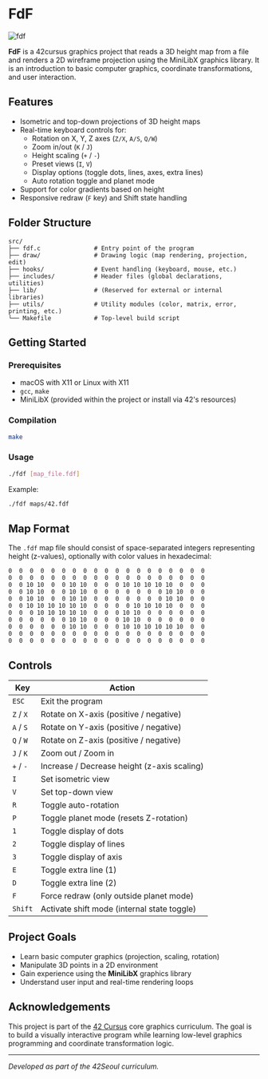 # FdF

![fdf](https://github.com/user-attachments/assets/72f71fe2-f3aa-4912-b802-f6d27f459e45)

**FdF** is a 42cursus graphics project that reads a 3D height map from a file and renders a 2D wireframe projection using the MiniLibX graphics library. It is an introduction to basic computer graphics, coordinate transformations, and user interaction.

## Features

- Isometric and top-down projections of 3D height maps
- Real-time keyboard controls for:
  - Rotation on X, Y, Z axes (`Z/X`, `A/S`, `Q/W`)
  - Zoom in/out (`K` / `J`)
  - Height scaling (`+` / `-`)
  - Preset views (`I`, `V`)
  - Display options (toggle dots, lines, axes, extra lines)
  - Auto rotation toggle and planet mode
- Support for color gradients based on height
- Responsive redraw (`F` key) and Shift state handling

## Folder Structure

```text
src/
├── fdf.c               # Entry point of the program
├── draw/               # Drawing logic (map rendering, projection, edit)
├── hooks/              # Event handling (keyboard, mouse, etc.)
├── includes/           # Header files (global declarations, utilities)
├── lib/                # (Reserved for external or internal libraries)
├── utils/              # Utility modules (color, matrix, error, printing, etc.)
└── Makefile            # Top-level build script
```

## Getting Started

### Prerequisites

- macOS with X11 or Linux with X11
- `gcc`, `make`
- MiniLibX (provided within the project or install via 42's resources)

### Compilation

```bash
make
````

### Usage

```bash
./fdf [map_file.fdf]
```

Example:

```bash
./fdf maps/42.fdf
```

## Map Format

The `.fdf` map file should consist of space-separated integers representing height (z-values), optionally with color values in hexadecimal:

```text
0  0  0  0  0  0  0  0  0  0  0  0  0  0  0  0  0  0  0
0  0  0  0  0  0  0  0  0  0  0  0  0  0  0  0  0  0  0
0  0 10 10  0  0 10 10  0  0  0 10 10 10 10 10  0  0  0
0  0 10 10  0  0 10 10  0  0  0  0  0  0  0 10 10  0  0
0  0 10 10  0  0 10 10  0  0  0  0  0  0  0 10 10  0  0
0  0 10 10 10 10 10 10  0  0  0  0 10 10 10 10  0  0  0
0  0  0 10 10 10 10 10  0  0  0 10 10  0  0  0  0  0  0
0  0  0  0  0  0 10 10  0  0  0 10 10  0  0  0  0  0  0
0  0  0  0  0  0 10 10  0  0  0 10 10 10 10 10 10  0  0
0  0  0  0  0  0  0  0  0  0  0  0  0  0  0  0  0  0  0
0  0  0  0  0  0  0  0  0  0  0  0  0  0  0  0  0  0  0
```

## Controls

| Key             | Action                                              |
|------------------|-----------------------------------------------------|
| `ESC`            | Exit the program                                    |
| `Z` / `X`        | Rotate on X-axis (positive / negative)              |
| `A` / `S`        | Rotate on Y-axis (positive / negative)              |
| `Q` / `W`        | Rotate on Z-axis (positive / negative)              |
| `J` / `K`        | Zoom out / Zoom in                                  |
| `+` / `-`        | Increase / Decrease height (z-axis scaling)         |
| `I`              | Set isometric view                                  |
| `V`              | Set top-down view                                   |
| `R`              | Toggle auto-rotation                                |
| `P`              | Toggle planet mode (resets Z-rotation)              |
| `1`              | Toggle display of dots                              |
| `2`              | Toggle display of lines                             |
| `3`              | Toggle display of axis                              |
| `E`              | Toggle extra line (1)                               |
| `D`              | Toggle extra line (2)                               |
| `F`              | Force redraw (only outside planet mode)            |
| `Shift`          | Activate shift mode (internal state toggle)         |

## Project Goals

- Learn basic computer graphics (projection, scaling, rotation)
- Manipulate 3D points in a 2D environment
- Gain experience using the **MiniLibX** graphics library
- Understand user input and real-time rendering loops

## Acknowledgements

This project is part of the [42 Cursus](https://42.fr/) core graphics curriculum. The goal is to build a visually interactive program while learning low-level graphics programming and coordinate transformation logic.

---

*Developed as part of the 42Seoul curriculum.*
